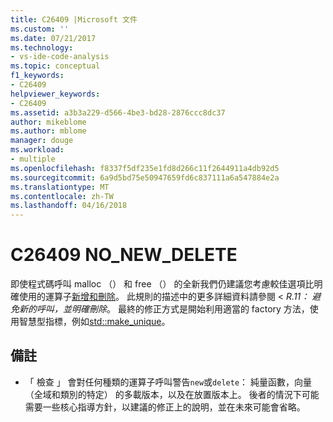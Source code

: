 ```yaml
---
title: C26409 |Microsoft 文件
ms.custom: ''
ms.date: 07/21/2017
ms.technology:
- vs-ide-code-analysis
ms.topic: conceptual
f1_keywords:
- C26409
helpviewer_keywords:
- C26409
ms.assetid: a3b3a229-d566-4be3-bd28-2876ccc8dc37
author: mikeblome
ms.author: mblome
manager: douge
ms.workload:
- multiple
ms.openlocfilehash: f8337f5df235e1fd8d266c11f2644911a4db92d5
ms.sourcegitcommit: 6a9d5bd75e50947659fd6c837111a6a547884e2a
ms.translationtype: MT
ms.contentlocale: zh-TW
ms.lasthandoff: 04/16/2018
---
```

# <a name="c26409-nonewdelete"></a>C26409 NO_NEW_DELETE
  即使程式碼呼叫 malloc （） 和 free （） 的全新我們仍建議您考慮較佳選項比明確使用的運算子[新增和刪除](/cpp/cpp/new-and-delete-operators)。 此規則的描述中的更多詳細資料請參閱 < *R.11： 避免新的呼叫，並明確刪除*。 最終的修正方式是開始利用適當的 factory 方法，使用智慧型指標，例如[std::make_unique](/cpp/standard-library/memory-functions#make_unique)。

## <a name="remarks"></a>備註
- 「 檢查 」 會對任何種類的運算子呼叫警告`new`或`delete`： 純量函數，向量 （全域和類別的特定） 的多載版本，以及在放置版本上。 後者的情況下可能需要一些核心指導方針，以建議的修正上的說明，並在未來可能會省略。
